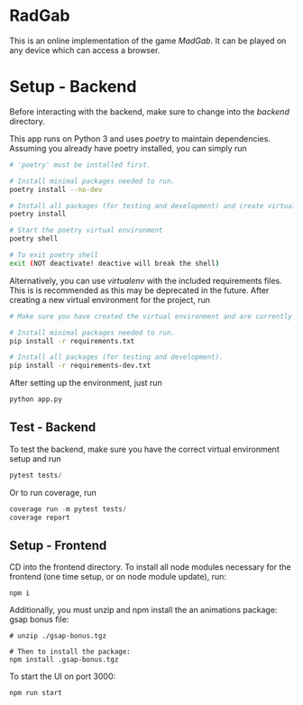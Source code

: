 # RadGab

This is an online implementation of the game *MadGab*. It can be played on any device which can access a browser.

# Setup - Backend

Before interacting with the backend, make sure to change into the *backend* directory.

This app runs on Python 3 and uses *poetry* to maintain dependencies. Assuming you already have poetry installed, you can simply run

```bash
# 'poetry' must be installed first.

# Install minimal packages needed to run.
poetry install --no-dev

# Install all packages (for testing and development) and create virtual environment.
poetry install

# Start the poetry virtual environment
poetry shell

# To exit poetry shell
exit (NOT deactivate! deactive will break the shell)
```

Alternatively, you can use *virtualenv* with the included requirements files. This is is recommended as this may be deprecated in the future. After creating a new virtual environment for the project, run

```bash
# Make sure you have created the virtual environment and are currently in it.

# Install minimal packages needed to run.
pip install -r requirements.txt

# Install all packages (for testing and development).
pip install -r requirements-dev.txt
```

After setting up the environment, just run
```python
python app.py
```

## Test - Backend
To test the backend, make sure you have the correct virtual environment setup and run
```python
pytest tests/
```

Or to run coverage, run
```python
coverage run -m pytest tests/
coverage report
```


## Setup - Frontend
CD into the frontend directory.
To install all node modules necessary for the frontend (one time setup, or on node module update), run: 
```
npm i
```

Additionally, you must unzip and npm install the an animations package: gsap bonus file:
```
# unzip ./gsap-bonus.tgz

# Then to install the package:
npm install .gsap-bonus.tgz
``` 


To start the UI on port 3000:
```
npm run start
```





